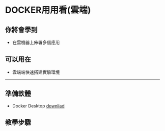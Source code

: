 # DOCKER用用看(雲端) #

## 你將會學到 ##
- 在雲機器上佈署多個應用


## 可以用在 ##
- 雲端端快速搭建實驗環境
---

## 準備軟體 ##
- Docker Desktop  [downliad](https://www.docker.com/get-started) 

## 教學步驟 ##








